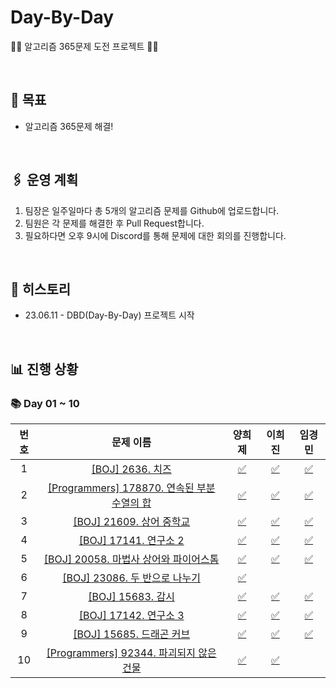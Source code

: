 # Day-By-Day

🏃‍♂️ 알고리즘 365문제 도전 프로젝트 🏃‍♀️

<br>

## **🥅 목표**

- 알고리즘 365문제 해결!

<br>

## **🖇️ 운영 계획**

1. 팀장은 일주일마다 총 5개의 알고리즘 문제를 Github에 업로드합니다.
2. 팀원은 각 문제를 해결한 후 Pull Request합니다.
3. 필요하다면 오후 9시에 Discord를 통해 문제에 대한 회의를 진행합니다.

<br>

## **📝 히스토리**

- 23.06.11 - DBD(Day-By-Day) 프로젝트 시작

<br>

## **📊 진행 상황**

### **📚 Day 01 ~ 10**

| 번호 |    문제 이름    | 양희제 | 이희진 | 임경민 |
| :-------: | :-------: | :-------: | :-------: | :-------: |
| 1 | [[BOJ] 2636. 치즈](https://www.acmicpc.net/problem/2636) | [✅](https://github.com/S8-StudyGroup/Day-By-Day/blob/main/DBD_heeje/Day_01~10/D01_2636.py) | [✅](https://github.com/S8-StudyGroup/Day-By-Day/blob/main/DBD_heejin/Day_01~10/D01_2636.py) | [✅](https://github.com/S8-StudyGroup/Day-By-Day/blob/main/DBD_kyungmin/Day_01~10/D01_2636.py) |
| 2 | [[Programmers] 178870. 연속된 부분 수열의 합](https://school.programmers.co.kr/learn/courses/30/lessons/178870) | [✅](https://github.com/S8-StudyGroup/Day-By-Day/blob/main/DBD_heeje/Day_01~10/D02_178870.py) | [✅](https://github.com/S8-StudyGroup/Day-By-Day/blob/main/DBD_heejin/Day_01~10/D02_178870.py) | [✅](https://github.com/S8-StudyGroup/Day-By-Day/blob/main/DBD_kyungmin/Day_01~10/D02_178870.py) |
| 3 | [[BOJ] 21609. 상어 중학교](https://www.acmicpc.net/problem/21609) | [✅](https://github.com/S8-StudyGroup/Day-By-Day/blob/main/DBD_heeje/Day_01~10/D03_21609.py) | [✅](https://github.com/S8-StudyGroup/Day-By-Day/blob/main/DBD_heejin/Day_01~10/D03_21609.py) | [✅](https://github.com/S8-StudyGroup/Day-By-Day/blob/main/DBD_kyungmin/Day_01~10/D03_21609.py) |
| 4 | [[BOJ] 17141. 연구소 2](https://www.acmicpc.net/problem/17141) | [✅](https://github.com/S8-StudyGroup/Day-By-Day/blob/main/DBD_heeje/Day_01~10/D04_17141.py) | [✅](https://github.com/S8-StudyGroup/Day-By-Day/blob/main/DBD_heejin/Day_01~10/D04_17141.py) | [✅](https://github.com/S8-StudyGroup/Day-By-Day/blob/main/DBD_kyungmin/Day_01~10/D04_17141.py) |
| 5 | [[BOJ] 20058. 마법사 상어와 파이어스톰](https://www.acmicpc.net/problem/20058) | [✅](https://github.com/S8-StudyGroup/Day-By-Day/blob/main/DBD_heeje/Day_01~10/D05_20058.py) | [✅](https://github.com/S8-StudyGroup/Day-By-Day/blob/main/DBD_heejin/Day_01~10/D05_20058.py) | [✅](https://github.com/S8-StudyGroup/Day-By-Day/blob/main/DBD_kyungmin/Day_01~10/D05_20058.py) |
| 6 | [[BOJ] 23086. 두 반으로 나누기](https://www.acmicpc.net/problem/23086) | [✅](https://github.com/S8-StudyGroup/Day-By-Day/blob/main/DBD_heeje/Day_01~10/D06_23086.py) |  |  |
| 7 | [[BOJ] 15683. 감시](https://www.acmicpc.net/problem/15683) | [✅](https://github.com/S8-StudyGroup/Day-By-Day/blob/main/DBD_heeje/Day_01~10/D07_15683.py) | [✅](https://github.com/S8-StudyGroup/Day-By-Day/blob/main/DBD_heejin/Day_01~10/D07_15683.py) | [✅](https://github.com/S8-StudyGroup/Day-By-Day/blob/main/DBD_kyungmin/Day_01~10/D07_15683.py) |
| 8 | [[BOJ] 17142. 연구소 3](https://www.acmicpc.net/problem/17142) | [✅](https://github.com/S8-StudyGroup/Day-By-Day/blob/main/DBD_heeje/Day_01~10/D08_17142.py) | [✅](https://github.com/S8-StudyGroup/Day-By-Day/blob/main/DBD_heejin/Day_01~10/D08_17142.py) | [✅](https://github.com/S8-StudyGroup/Day-By-Day/blob/main/DBD_kyungmin/Day_01~10/D08_17142.py) |
| 9 | [[BOJ] 15685. 드래곤 커브](https://www.acmicpc.net/problem/15685) | [✅](https://github.com/S8-StudyGroup/Day-By-Day/blob/main/DBD_heeje/Day_01~10/D09_15685.py) | [✅](https://github.com/S8-StudyGroup/Day-By-Day/blob/main/DBD_heejin/Day_01~10/D09_15685.py) | [✅](https://github.com/S8-StudyGroup/Day-By-Day/blob/main/DBD_kyungmin/Day_01~10/D09_15685.py) |
| 10 | [[Programmers] 92344. 파괴되지 않은 건물](https://school.programmers.co.kr/learn/courses/30/lessons/92344) | [✅](https://github.com/S8-StudyGroup/Day-By-Day/blob/main/DBD_heeje/Day_01~10/D10_92344.py) | [✅](https://github.com/S8-StudyGroup/Day-By-Day/blob/main/DBD_heejin/Day_01~10/D10_92344.py) |  |
